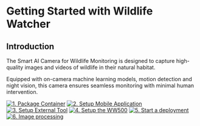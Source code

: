 # Getting Started with Wildlife Watcher

## Introduction

The Smart AI Camera for Wildlife Monitoring is designed to capture high-quality images and videos of wildlife in their natural habitat. 

Equipped with on-camera machine learning models, motion detection and night vision, this camera ensures seamless monitoring with minimal human intervention.

[![1. Package Container](https://img.shields.io/badge/1.%20Package%20Container-8A2BE2)](_documentation/1_package_container.md)
[![2. Setup Mobile Application](https://img.shields.io/badge/2.%20Setup%20Mobile%20Application-8A2BE2)](_documentation/2_setup_mobile_app.md)
[![3. Setup External Tool](https://img.shields.io/badge/3.%20Setup%20External%20Tool-8A2BE2)](_documentation/3_setup_extenal_tool.md)
[![4. Setup the WW500](https://img.shields.io/badge/4.%20Setup%20the%20device-8A2BE2)](_documentation/4_setup_the_device.md)
[![5. Start a deployment](https://img.shields.io/badge/5.%20Start%20a%20deployment-8A2BE2)](_documentation/5_start_a_deployment.md)
[![6. Image processing](https://img.shields.io/badge/6.%20Image%20processing-8A2BE2)](_documentation/6_image_processing.md)

